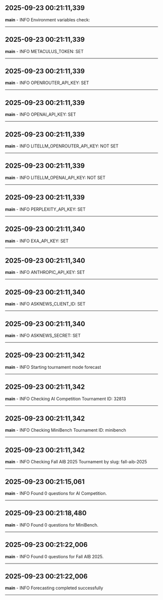 ## 2025-09-23 00:21:11,339
__main__ - INFO
Environment variables check:

---

## 2025-09-23 00:21:11,339
__main__ - INFO
METACULUS_TOKEN: SET

---

## 2025-09-23 00:21:11,339
__main__ - INFO
OPENROUTER_API_KEY: SET

---

## 2025-09-23 00:21:11,339
__main__ - INFO
OPENAI_API_KEY: SET

---

## 2025-09-23 00:21:11,339
__main__ - INFO
LITELLM_OPENROUTER_API_KEY: NOT SET

---

## 2025-09-23 00:21:11,339
__main__ - INFO
LITELLM_OPENAI_API_KEY: NOT SET

---

## 2025-09-23 00:21:11,339
__main__ - INFO
PERPLEXITY_API_KEY: SET

---

## 2025-09-23 00:21:11,340
__main__ - INFO
EXA_API_KEY: SET

---

## 2025-09-23 00:21:11,340
__main__ - INFO
ANTHROPIC_API_KEY: SET

---

## 2025-09-23 00:21:11,340
__main__ - INFO
ASKNEWS_CLIENT_ID: SET

---

## 2025-09-23 00:21:11,340
__main__ - INFO
ASKNEWS_SECRET: SET

---

## 2025-09-23 00:21:11,342
__main__ - INFO
Starting tournament mode forecast

---

## 2025-09-23 00:21:11,342
__main__ - INFO
Checking AI Competition Tournament ID: 32813

---

## 2025-09-23 00:21:11,342
__main__ - INFO
Checking MiniBench Tournament ID: minibench

---

## 2025-09-23 00:21:11,342
__main__ - INFO
Checking Fall AIB 2025 Tournament by slug: fall-aib-2025

---

## 2025-09-23 00:21:15,061
__main__ - INFO
Found 0 questions for AI Competition.

---

## 2025-09-23 00:21:18,480
__main__ - INFO
Found 0 questions for MiniBench.

---

## 2025-09-23 00:21:22,006
__main__ - INFO
Found 0 questions for Fall AIB 2025.

---

## 2025-09-23 00:21:22,006
__main__ - INFO
Forecasting completed successfully

---

